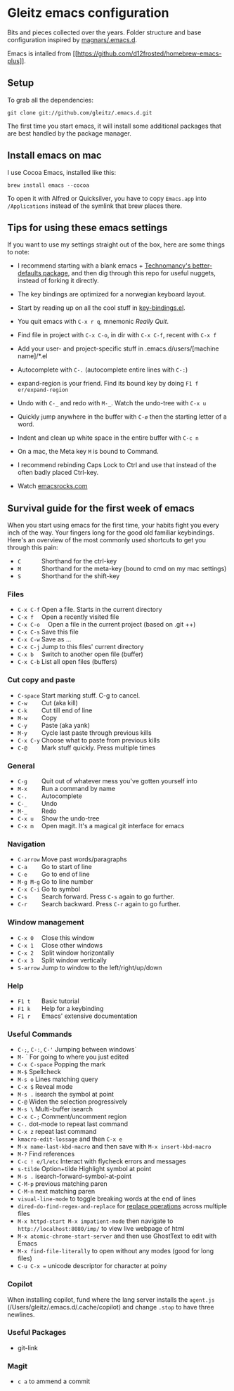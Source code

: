 # Gleitz emacs configuration

Bits and pieces collected over the years. Folder structure and base configuration inspired by [magnars/.emacs.d](https://github.com/magnars/.emacs.d).

Emacs is intalled from [[https://github.com/d12frosted/homebrew-emacs-plus]].

## Setup

To grab all the dependencies:

    git clone git://github.com/gleitz/.emacs.d.git

The first time you start emacs, it will install some additional packages
that are best handled by the package manager.

## Install emacs on mac

I use Cocoa Emacs, installed like this:

    brew install emacs --cocoa

To open it with Alfred or Quicksilver, you have to copy `Emacs.app` into
`/Applications` instead of the symlink that brew places there.

## Tips for using these emacs settings

If you want to use my settings straight out of the box, here are some things to note:

 * I recommend starting with a blank emacs +
   [Technomancy's better-defaults package](https://github.com/technomancy/better-defaults),
   and then dig through this repo for useful nuggets, instead of forking it directly.

 * The key bindings are optimized for a norwegian keyboard layout.

 * Start by reading up on all the cool stuff in [key-bindings.el](settings/key-bindings.el).

 * You quit emacs with `C-x r q`, mnemonic *Really Quit*.

 * Find file in project with `C-x C-o`, in dir with `C-x C-f`, recent with `C-x f`

 * Add your user- and project-specific stuff in .emacs.d/users/[machine name]/*.el

 * Autocomplete with `C-.` (autocomplete entire lines with `C-:`)

 * expand-region is your friend. Find its bound key by doing `F1 f er/expand-region`

 * Undo with `C-_` and redo with `M-_`. Watch the undo-tree with `C-x u`

 * Quickly jump anywhere in the buffer with `C-ø` then the starting letter of a word.

 * Indent and clean up white space in the entire buffer with `C-c n`

 * On a mac, the Meta key `M` is bound to Command.

 * I recommend rebinding Caps Lock to Ctrl and use that instead of the often badly placed Ctrl-key.

 * Watch [emacsrocks.com](http://emacsrocks.com)

## Survival guide for the first week of emacs

When you start using emacs for the first time, your habits fight you every inch
of the way. Your fingers long for the good old familiar keybindings. Here's an
overview of the most commonly used shortcuts to get you through this pain:

* `C      ` Shorthand for the ctrl-key
* `M      ` Shorthand for the meta-key (bound to cmd on my mac settings)
* `S      ` Shorthand for the shift-key

### Files

* `C-x C-f` Open a file. Starts in the current directory
* `C-x f  ` Open a recently visited file
* `C-x C-o  ` Open a file in the current project (based on .git ++)
* `C-x C-s` Save this file
* `C-x C-w` Save as ...
* `C-x C-j` Jump to this files' current directory
* `C-x b  ` Switch to another open file (buffer)
* `C-x C-b` List all open files (buffers)

### Cut copy and paste

* `C-space` Start marking stuff. C-g to cancel.
* `C-w    ` Cut (aka kill)
* `C-k    ` Cut till end of line
* `M-w    ` Copy
* `C-y    ` Paste (aka yank)
* `M-y    ` Cycle last paste through previous kills
* `C-x C-y` Choose what to paste from previous kills
* `C-@    ` Mark stuff quickly. Press multiple times

### General

* `C-g    ` Quit out of whatever mess you've gotten yourself into
* `M-x    ` Run a command by name
* `C-.    ` Autocomplete
* `C-_    ` Undo
* `M-_    ` Redo
* `C-x u  ` Show the undo-tree
* `C-x m  ` Open magit. It's a magical git interface for emacs

### Navigation

* `C-arrow` Move past words/paragraphs
* `C-a    ` Go to start of line
* `C-e    ` Go to end of line
* `M-g M-g` Go to line number
* `C-x C-i` Go to symbol
* `C-s    ` Search forward. Press `C-s` again to go further.
* `C-r    ` Search backward. Press `C-r` again to go further.

### Window management

* `C-x 0  ` Close this window
* `C-x 1  ` Close other windows
* `C-x 2  ` Split window horizontally
* `C-x 3  ` Split window vertically
* `S-arrow` Jump to window to the left/right/up/down

### Help

* `F1 t   ` Basic tutorial
* `F1 k   ` Help for a keybinding
* `F1 r   ` Emacs' extensive documentation

### Useful Commands
* `C-;`, `C-:`, `C-'` Jumping between windows`
* `M-`    `   For going to where you just edited
* `C-x C-space` Popping the mark
* `M-$` Spellcheck
* `M-s o` Lines matching query
* `C-x $` Reveal mode
* `M-s .` isearch the symbol at point
* `C-@` Widen the selection progressively
* `M-s \` Multi-buffer isearch
* `C-x C-;` Comment/uncomment region
* `C-.` dot-mode to repeat last command
* `C-x z` repeat last command
* `kmacro-edit-lossage` and then `C-x e`
* `M-x name-last-kbd-macro` and then save with `M-x insert-kbd-macro`
* `M-?` Find references
* `C-c ! e/l/etc` Interact with flycheck errors and messages
* `s-tilde` Option+tilde Highlight symbol at point
* `M-s .` isearch-forward-symbol-at-point
* `C-M-p` previous matching paren
* `C-M-n` next matching paren
* `visual-line-mode` to toggle breaking words at the end of lines
* `dired-do-find-regex-and-replace` for [replace operations](https://www.gnu.org/software/emacs/manual/html_node/efaq/Replacing-text-across-multiple-files.html) across multiple files
* `M-x httpd-start M-x impatient-mode` then navigate to `http://localhost:8080/imp/` to view live webpage of html
* `M-x atomic-chrome-start-server` and then use GhostText to edit with Emacs
* `M-x find-file-literally` to open without any modes (good for long files)
* `C-u C-x =` unicode descriptor for character at poiny

### Copilot

When installing copilot, fund where the lang server installs the `agent.js` (/Users/gleitz/.emacs.d/.cache/copilot) and change `.stop` to have three newlines.

### Useful Packages
* git-link

### Magit
* `c a` to ammend a commit
